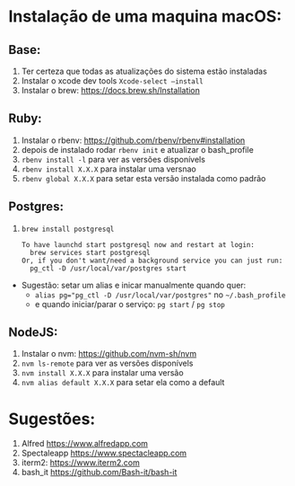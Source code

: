 # Instalação de uma maquina macOS:
## Base:
1. Ter certeza que todas as atualizações do sistema estão instaladas
1. Instalar o xcode dev tools `Xcode-select —install`
1. Instalar o brew: https://docs.brew.sh/Installation

## Ruby:
1. Instalar o rbenv: https://github.com/rbenv/rbenv#installation
  1. depois de instalado rodar `rbenv init` e atualizar o bash_profile
  1. `rbenv install -l` para ver as versões disponívels
  1. `rbenv install X.X.X` para instalar uma versnao
  1. `rbenv global X.X.X` para setar esta versão instalada como padrão

## Postgres:
1. `brew install postgresql`
    ```
    To have launchd start postgresql now and restart at login:
      brew services start postgresql
    Or, if you don't want/need a background service you can just run:
      pg_ctl -D /usr/local/var/postgres start
    ```
- Sugestão: setar um alias e inicar manualmente quando quer:
  - `alias pg="pg_ctl -D /usr/local/var/postgres"` no `~/.bash_profile`
  - e quando iniciar/parar o serviço: `pg start` / `pg stop`


## NodeJS:
1. Instalar o nvm: https://github.com/nvm-sh/nvm
  1. `nvm ls-remote` para ver as versões disponívels
  1. `nvm install X.X.X` para instalar uma versão
  1. `nvm alias default X.X.X` para setar ela como a default


# Sugestões:
1. Alfred https://www.alfredapp.com
1. Spectaleapp https://www.spectacleapp.com
1. iterm2: https://www.iterm2.com
1. bash_it https://github.com/Bash-it/bash-it



